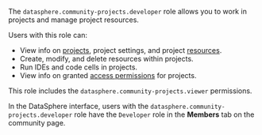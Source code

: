 The `datasphere.community-projects.developer` role allows you to work in projects and manage project resources.

Users with this role can:
* View info on [projects](../../../datasphere/concepts/project.md), project settings, and project [resources](../../../datasphere/concepts/resources.md).
* Create, modify, and delete resources within projects.
* Run IDEs and code cells in projects.
* View info on granted [access permissions](../../../iam/concepts/access-control/index.md) for projects.

This role includes the `datasphere.community-projects.viewer` permissions.

In the DataSphere interface, users with the `datasphere.community-projects.developer` role have the `Developer` role in the **Members** tab on the community page.